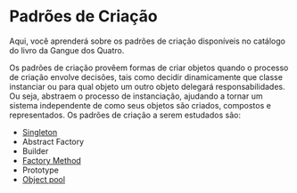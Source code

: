 # Padrões de Criação
Aqui, você aprenderá sobre os padrões de criação disponíveis no catálogo do livro da Gangue dos Quatro. 

Os padrões de criação provêem formas de criar objetos quando o processo de criação envolve decisões, tais como decidir dinamicamente que classe instanciar ou para qual objeto um outro objeto delegará responsabilidades. Ou seja, abstraem o processo de instanciação, ajudando a tornar um sistema independente de como seus objetos são criados, compostos e representados.
Os padrões de criação a serem estudados são:
* [Singleton](https://github.com/mvscti/GTI04043-PADROES-DE-PROJETOS-DE-SOFTWARE/tree/main/padroes/criacao/singleton)
* Abstract Factory
* Builder
* [Factory Method](https://github.com/mvscti/GTI04043-PADROES-DE-PROJETOS-DE-SOFTWARE/tree/main/padroes/criacao/factorymethod)
* Prototype
* [Object pool](https://github.com/mvscti/GTI04043-PADROES-DE-PROJETOS-DE-SOFTWARE/tree/main/padroes/criacao/objectpool)
